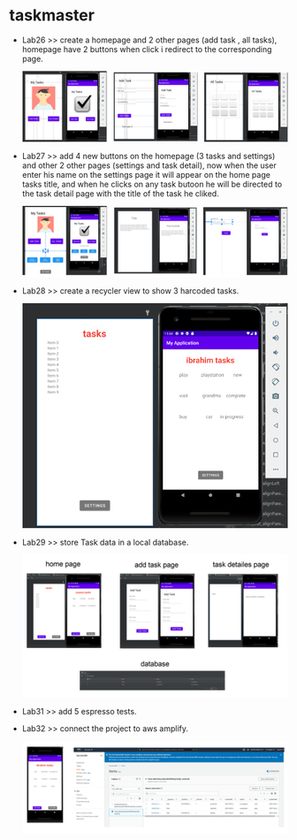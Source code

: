 # taskmaster

- Lab26 >> create a homepage and 2 other pages (add task , all tasks), homepage have 2 buttons when click i redirect to the corresponding page.

  ![lab26](screenshots/lab26.png)

- Lab27 >> add 4 new buttons on the homepage (3 tasks and settings) and other 2 other pages (settings and task detail), now when the user enter his name on the settings page it will appear on the home page tasks title, and when he clicks on any task butoon he will be directed to the task detail page with the title of the task he cliked.

  ![lab27](screenshots/lab27.png)

- Lab28 >> create a recycler view to show 3 harcoded tasks.

  ![lab28](screenshots/lab28.png)

- Lab29 >> store Task data in a local database.

  ![lab29](screenshots/lab29.png)

- Lab31 >> add 5 espresso tests.

- Lab32 >> connect the project to aws amplify.

  ![lab32](screenshots/lab32.png)

